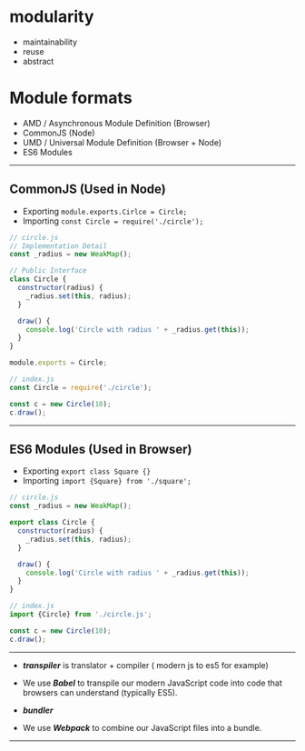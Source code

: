 # modularity  
- maintainability 
- reuse
- abstract 

# Module formats
 - AMD / Asynchronous Module Definition (Browser)
 - CommonJS (Node)
 - UMD / Universal Module Definition (Browser + Node)
 - ES6 Modules 

-----------
## CommonJS (Used in Node)

- Exporting 
`module.exports.Cirlce = Circle; `
- Importing 
`const Circle = require('./circle');`

```js
// circle.js 
// Implementation Detail 
const _radius = new WeakMap();

// Public Interface
class Circle {
  constructor(radius) {
    _radius.set(this, radius);
  }

  draw() {
    console.log('Circle with radius ' + _radius.get(this));
  }
}

module.exports = Circle;
```
```js
// index.js 
const Circle = require('./circle');

const c = new Circle(10);
c.draw();
```
--------------

## ES6 Modules (Used in Browser)
- Exporting
`export class Square {}`
- Importing 
`import {Square} from './square'; `


```js
// circle.js 
const _radius = new WeakMap();

export class Circle {
  constructor(radius) {
    _radius.set(this, radius);
  }

  draw() {
    console.log('Circle with radius ' + _radius.get(this));
  }
}
```

```js
// index.js 
import {Circle} from './circle.js';

const c = new Circle(10);
c.draw();
```
---------
- ***transpiler*** is translator + compiler ( modern js to es5  for example)
- We use ***Babel*** to transpile our modern JavaScript code into code that browsers can understand (typically ES5). 

- ***bundler*** 
- We use ***Webpack*** to combine our JavaScript files into a bundle.

---------
